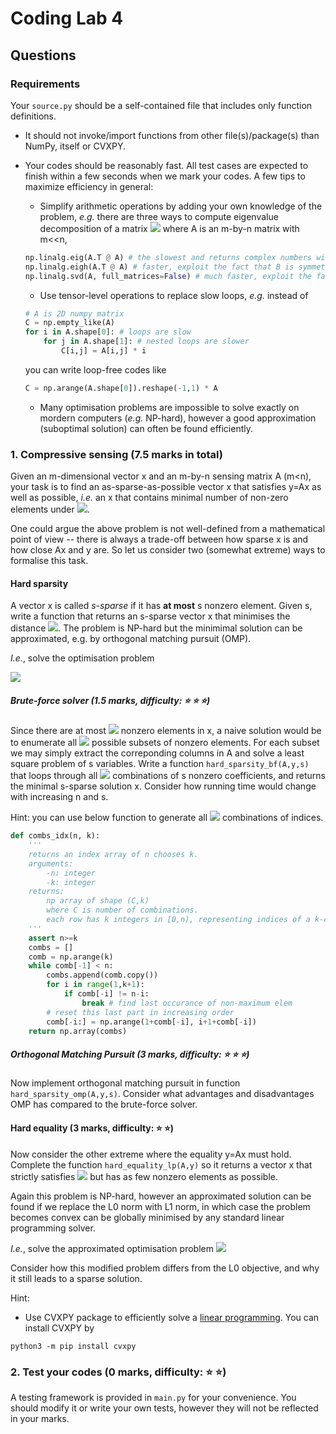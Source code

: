 # Coding Lab 4

## Questions

### Requirements

Your `source.py` should be a self-contained file that includes only function definitions. 
* It should not invoke/import functions from other file(s)/package(s) than NumPy, itself or CVXPY.
* Your codes should be reasonably fast. All test cases are expected to finish within a few seconds when we mark your codes. A few tips to maximize efficiency in general:
  - Simplify arithmetic operations by adding your own knowledge of the problem, *e.g.* there are three ways to compute eigenvalue decomposition of a matrix <img src="https://render.githubusercontent.com/render/math?math=B=A^TA">
 where A is an m-by-n matrix with m<<n, 
  ```python
  np.linalg.eig(A.T @ A) # the slowest and returns complex numbers with zero imaginary parts
  np.linalg.eigh(A.T @ A) # faster, exploit the fact that B is symmetric
  np.linalg.svd(A, full_matrices=False) # much faster, exploit the fact B is also low rank
  ```
  - Use tensor-level operations to replace slow loops, *e.g.* instead of

  ```python
  # A is 2D numpy matrix
  C = np.empty_like(A)
  for i in A.shape[0]: # loops are slow
      for j in A.shape[1]: # nested loops are slower
          C[i,j] = A[i,j] * i
  ```

  you can write loop-free codes like
  ```python
  C = np.arange(A.shape[0]).reshape(-1,1) * A
  ```
  - Many optimisation problems are impossible to solve exactly on mordern computers (*e.g.* NP-hard), however a good approximation (suboptimal solution) can often be found efficiently.

### 1. Compressive sensing (7.5 marks in total)

Given an m-dimensional vector x and an m-by-n sensing matrix A (m<n), your task is to find an as-sparse-as-possible vector x that satisfies y=Ax as well as possible, *i.e.* an x that contains minimal number of non-zero elements under <img src="https://render.githubusercontent.com/render/math?math=y\approx Ax">.

One could argue the above problem is not well-defined from a mathematical point of view -- there is always a trade-off between how sparse x is and how close Ax and y are. So let us consider two (somewhat extreme) ways to formalise this task.

#### Hard sparsity

A vector x is called *s-sparse* if it has **at most** s nonzero element. Given s, write a function that returns an s-sparse vector x that minimises the distance <img src="https://render.githubusercontent.com/render/math?math=\|Ax-y\|_2">. The problem is NP-hard but the minimimal solution can be approximated, e.g. by orthogonal matching pursuit (OMP).

*I.e.*, solve the optimisation problem

<img src="https://render.githubusercontent.com/render/math?math=\arg_x\min \|Ax-y\|_2\ s.t. \|x\|_0\le s">


##### Brute-force solver (1.5 marks, difficulty: :star: :star: :star:)
Since there are at most <img src="https://render.githubusercontent.com/render/math?math=(^n_s)"> nonzero elements in x, a naive solution would be to enumerate all <img src="https://render.githubusercontent.com/render/math?math=(^n_s)"> possible subsets of nonzero elements. For each subset we may simply extract the correponding columns in A and solve a least square problem of s variables. Write a function `hard_sparsity_bf(A,y,s)` that loops through all <img src="https://render.githubusercontent.com/render/math?math=(^n_s)"> combinations of s nonzero coefficients, and returns the minimal s-sparse solution x. Consider how running time would change with increasing n and s.

Hint: you can use below function to generate all <img src="https://render.githubusercontent.com/render/math?math=(^n_s)"> combinations of indices.
```python
def combs_idx(n, k):
    '''
    returns an index array of n chooses k.
    arguments:
        -n: integer
        -k: integer
    returns:
        np array of shape (C,k)
        where C is number of combinations.
        each row has k integers in [0,n), representing indices of a k-combination.
    '''
    assert n>=k
    combs = []
    comb = np.arange(k)
    while comb[-1] < n: 
        combs.append(comb.copy())
        for i in range(1,k+1):
            if comb[-i] != n-i:
                break # find last occurance of non-maximum elem
        # reset this last part in increasing order
        comb[-i:] = np.arange(1+comb[-i], i+1+comb[-i])
    return np.array(combs)
```

##### Orthogonal Matching Pursuit (3 marks, difficulty: :star: :star: :star:)
Now implement orthogonal matching pursuit in function `hard_sparsity_omp(A,y,s)`. Consider what advantages and disadvantages OMP has compared to the brute-force solver.

#### Hard equality (3 marks, difficulty: :star: :star:)

Now consider the other extreme where the equality y=Ax must hold. Complete the function `hard_equality_lp(A,y)` so it returns a vector x that strictly satisfies <img src="https://render.githubusercontent.com/render/math?math=Ax-y=\mathbf{0}"> but has as few nonzero elements as possible. 

Again this problem is NP-hard, however an approximated solution can be found if we replace the L0 norm with L1 norm, in which case the problem becomes convex can be globally minimised by any standard linear programming solver.

*I.e.*, solve the approximated optimisation problem
<img src="https://render.githubusercontent.com/render/math?math=\arg_x\min \|x\|_1\,s.t. Ax-y=\mathbf{0}">


Consider how this modified problem differs from the L0 objective, and why it still leads to a sparse solution.

Hint: 
* Use CVXPY package to efficiently solve a [linear programming](https://www.cvxpy.org/examples/basic/linear_program.html). You can install CVXPY by 
```
python3 -m pip install cvxpy
```

### 2. Test your codes (0 marks, difficulty: :star: :star:)

A testing framework is provided in `main.py` for your convenience. You should modify it or write your own tests, however they will not be reflected in your marks.

